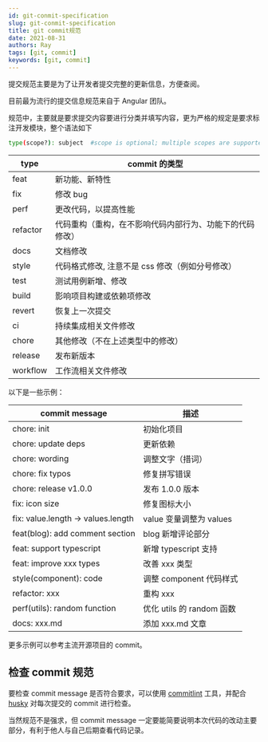```yaml
---
id: git-conmit-specification
slug: git-conmit-specification
title: git commit规范
date: 2021-08-31
authors: Ray
tags: [git, commit]
keywords: [git, commit]
---
```


<!-- truncate -->

提交规范主要是为了让开发者提交完整的更新信息，方便查阅。

目前最为流行的提交信息规范来自于 Angular 团队。

规范中，主要就是要求提交内容要进行分类并填写内容，更为严格的规定是要求标注开发模块，整个语法如下

```bash
type(scope?): subject  #scope is optional; multiple scopes are supported (current delimiter options: "/", "\" and ",")
```

| type     | commit 的类型                                            |
| -------- | -------------------------------------------------------- |
| feat     | 新功能、新特性                                           |
| fix      | 修改 bug                                                 |
| perf     | 更改代码，以提高性能                                     |
| refactor | 代码重构（重构，在不影响代码内部行为、功能下的代码修改） |
| docs     | 文档修改                                                 |
| style    | 代码格式修改, 注意不是 css 修改（例如分号修改）          |
| test     | 测试用例新增、修改                                       |
| build    | 影响项目构建或依赖项修改                                 |
| revert   | 恢复上一次提交                                           |
| ci       | 持续集成相关文件修改                                     |
| chore    | 其他修改（不在上述类型中的修改）                         |
| release  | 发布新版本                                               |
| workflow | 工作流相关文件修改                                       |

以下是一些示例：

| commit message                     | 描述                      |
| ---------------------------------- | ------------------------- |
| chore: init                        | 初始化项目                |
| chore: update deps                 | 更新依赖                  |
| chore: wording                     | 调整文字（措词）          |
| chore: fix typos                   | 修复拼写错误              |
| chore: release v1.0.0              | 发布 1.0.0 版本           |
| fix: icon size                     | 修复图标大小              |
| fix: value.length -> values.length | value 变量调整为 values   |
| feat(blog): add comment section    | blog 新增评论部分         |
| feat: support typescript           | 新增 typescript 支持      |
| feat: improve xxx types            | 改善 xxx 类型             |
| style(component): code             | 调整 component 代码样式   |
| refactor: xxx                      | 重构 xxx                  |
| perf(utils): random function       | 优化 utils 的 random 函数 |
| docs: xxx.md                       | 添加 xxx.md 文章          |

更多示例可以参考主流开源项目的 commit。

## 检查 commit 规范

要检查 commit message 是否符合要求，可以使用 [commitlint](https://github.com/conventional-changelog/commitlint) 工具，并配合 [husky](https://github.com/typicode/husky) 对每次提交的 commit 进行检查。

当然规范不是强求，但 commit message 一定要能简要说明本次代码的改动主要部分，有利于他人与自己后期查看代码记录。
